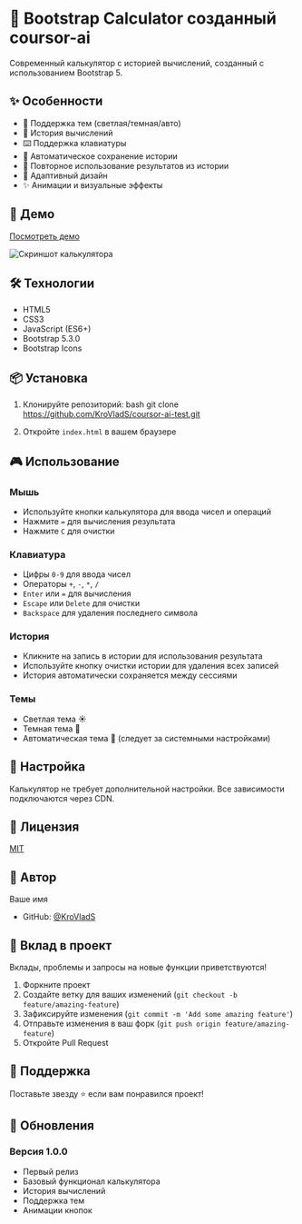 # 🧮 Bootstrap Calculator созданный coursor-ai

Современный калькулятор с историей вычислений, созданный с использованием Bootstrap 5.

## ✨ Особенности

- 🎨 Поддержка тем (светлая/темная/авто)
- 📝 История вычислений
- ⌨️ Поддержка клавиатуры
- 💾 Автоматическое сохранение истории
- 🎯 Повторное использование результатов из истории
- 📱 Адаптивный дизайн
- ✨ Анимации и визуальные эффекты

## 🚀 Демо

[Посмотреть демо](https://KroVladS.github.io/coursor-ai-test/)

![Скриншот калькулятора](путь_к_скриншоту)

## 🛠️ Технологии

- HTML5
- CSS3
- JavaScript (ES6+)
- Bootstrap 5.3.0
- Bootstrap Icons

## 📦 Установка

1. Клонируйте репозиторий: bash
git clone https://github.com/KroVladS/coursor-ai-test.git


2. Откройте `index.html` в вашем браузере

## 🎮 Использование

### Мышь
- Используйте кнопки калькулятора для ввода чисел и операций
- Нажмите `=` для вычисления результата
- Нажмите `C` для очистки

### Клавиатура
- Цифры `0-9` для ввода чисел
- Операторы `+`, `-`, `*`, `/`
- `Enter` или `=` для вычисления
- `Escape` или `Delete` для очистки
- `Backspace` для удаления последнего символа

### История
- Кликните на запись в истории для использования результата
- Используйте кнопку очистки истории для удаления всех записей
- История автоматически сохраняется между сессиями

### Темы
- Светлая тема ☀️
- Темная тема 🌙
- Автоматическая тема 🔄 (следует за системными настройками)

## 🔧 Настройка

Калькулятор не требует дополнительной настройки. Все зависимости подключаются через CDN.

## 📝 Лицензия

[MIT](LICENSE)

## 👤 Автор

Ваше имя
- GitHub: [@KroVladS](https://github.com/KroVladS)

## 🤝 Вклад в проект

Вклады, проблемы и запросы на новые функции приветствуются!

1. Форкните проект
2. Создайте ветку для ваших изменений (`git checkout -b feature/amazing-feature`)
3. Зафиксируйте изменения (`git commit -m 'Add some amazing feature'`)
4. Отправьте изменения в ваш форк (`git push origin feature/amazing-feature`)
5. Откройте Pull Request

## 🌟 Поддержка

Поставьте звезду ⭐️ если вам понравился проект!

## 🔄 Обновления

### Версия 1.0.0
- Первый релиз
- Базовый функционал калькулятора
- История вычислений
- Поддержка тем
- Анимации кнопок
